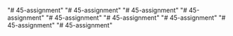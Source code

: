 "# 45-assignment" 
"# 45-assignment" 
"# 45-assignment" 
"# 45-assignment" 
"# 45-assignment" 
"# 45-assignment" 
"# 45-assignment" 
"# 45-assignment" 
"# 45-assignment" 
